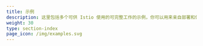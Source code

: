 ```yaml
---
title: 示例
description: 这里包括多个可供 Istio 使用的可完整工作的示例，你可以用来亲自部署和体验这些示例。
weight: 30
type: section-index
page_icon: /img/examples.svg
---
```

